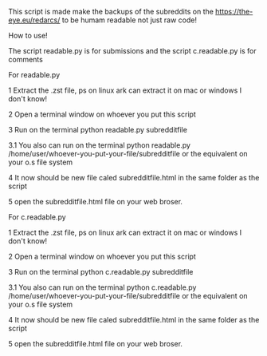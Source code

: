 This script is made make the backups of the subreddits on the https://the-eye.eu/redarcs/ to be humam readable not just raw code!

How to use!

The script readable.py is for submissions and the script c.readable.py is for comments

For readable.py

1 Extract the .zst file, ps on linux ark can extract it on mac or windows I don't know!

2 Open a terminal window on whoever you put this script

3 Run on the terminal python readable.py subredditfile

3.1 You also can run on the terminal python readable.py /home/user/whoever-you-put-your-file/subredditfile or the equivalent on your o.s file system

4 It now should be new file caled subredditfile.html in the same folder as the script

5 open the subredditfile.html file on your web broser.

For c.readable.py

1 Extract the .zst file, ps on linux ark can extract it on mac or windows I don't know!

2 Open a terminal window on whoever you put this script

3 Run on the terminal python c.readable.py subredditfile

3.1 You also can run on the terminal python c.readable.py /home/user/whoever-you-put-your-file/subredditfile or the equivalent on your o.s file system

4 It now should be new file caled subredditfile.html in the same folder as the script

5 open the subredditfile.html file on your web broser.
